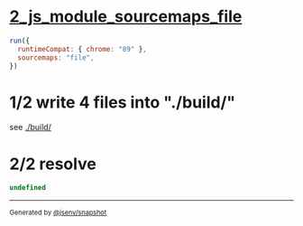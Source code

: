 # [2_js_module_sourcemaps_file](../../script_type_module_basic_2.test.mjs#L41)

```js
run({
  runtimeCompat: { chrome: "89" },
  sourcemaps: "file",
})
```

# 1/2 write 4 files into "./build/"

see [./build/](./build/)

# 2/2 resolve

```js
undefined
```

---

<sub>
  Generated by <a href="https://github.com/jsenv/core/tree/main/packages/independent/snapshot">@jsenv/snapshot</a>
</sub>
